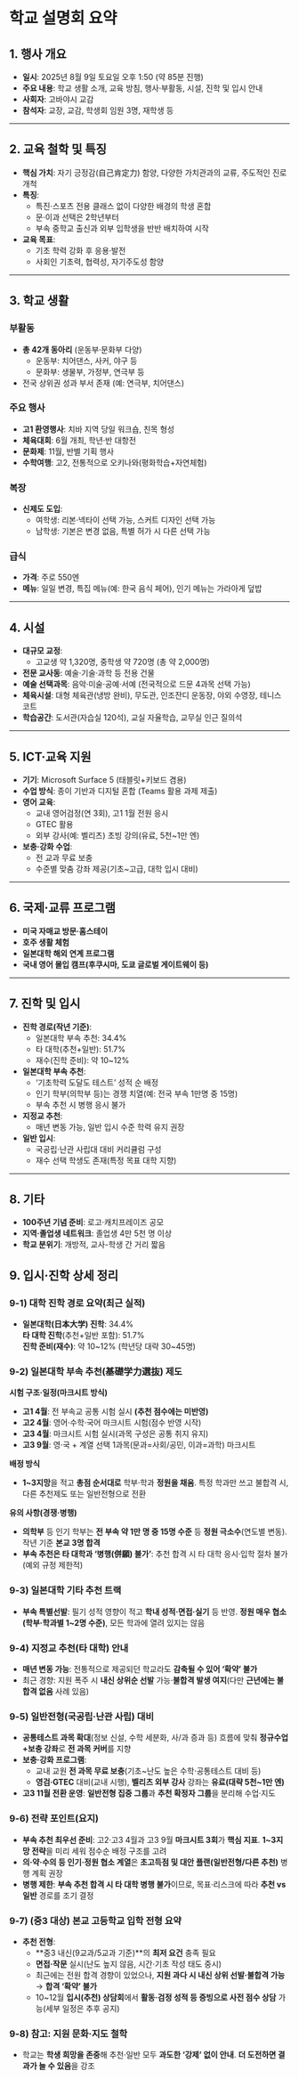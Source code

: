 # 학교 설명회 요약

## 1. 행사 개요
- **일시**: 2025년 8월 9일 토요일 오후 1:50 (약 85분 진행)
- **주요 내용**: 학교 생활 소개, 교육 방침, 행사·부활동, 시설, 진학 및 입시 안내
- **사회자**: 고바야시 교감
- **참석자**: 교장, 교감, 학생회 임원 3명, 재학생 등

---

## 2. 교육 철학 및 특징
- **핵심 가치**: 자기 긍정감(自己肯定力) 함양, 다양한 가치관과의 교류, 주도적인 진로 개척
- **특징**:
  - 특진·스포츠 전용 클래스 없이 다양한 배경의 학생 혼합
  - 문·이과 선택은 2학년부터
  - 부속 중학교 출신과 외부 입학생을 반반 배치하여 시작
- **교육 목표**:
  - 기초 학력 강화 후 응용·발전
  - 사회인 기초력, 협력성, 자기주도성 함양

---

## 3. 학교 생활
### 부활동
- **총 42개 동아리** (운동부·문화부 다양)
  - 운동부: 치어댄스, 사커, 야구 등
  - 문화부: 생물부, 가정부, 연극부 등
- 전국 상위권 성과 부서 존재 (예: 연극부, 치어댄스)

### 주요 행사
- **고1 환영행사**: 치바 지역 당일 워크숍, 친목 형성
- **체육대회**: 6월 개최, 학년·반 대항전
- **문화제**: 11월, 반별 기획 행사
- **수학여행**: 고2, 전통적으로 오키나와(평화학습+자연체험)

### 복장
- **신제도 도입**:
  - 여학생: 리본·넥타이 선택 가능, 스커트 디자인 선택 가능
  - 남학생: 기본은 변경 없음, 특별 허가 시 다른 선택 가능

### 급식
- **가격**: 주로 550엔
- **메뉴**: 일일 변경, 특집 메뉴(예: 한국 음식 페어), 인기 메뉴는 가라아게 덮밥

---

## 4. 시설
- **대규모 교정**:
  - 고교생 약 1,320명, 중학생 약 720명 (총 약 2,000명)
- **전문 교사동**: 예술·기술·과학 등 전용 건물
- **예술 선택과목**: 음악·미술·공예·서예 (전국적으로 드문 4과목 선택 가능)
- **체육시설**: 대형 체육관(냉방 완비), 무도관, 인조잔디 운동장, 야외 수영장, 테니스 코트
- **학습공간**: 도서관(자습실 120석), 교실 자율학습, 교무실 인근 질의석

---

## 5. ICT·교육 지원
- **기기**: Microsoft Surface 5 (태블릿+키보드 겸용)
- **수업 방식**: 종이 기반과 디지털 혼합 (Teams 활용 과제 제출)
- **영어 교육**:
  - 교내 영어검정(연 3회), 고1 1월 전원 응시
  - GTEC 활용
  - 외부 강사(예: 벨리츠) 초빙 강의(유료, 5천~1만 엔)
- **보충·강화 수업**:
  - 전 교과 무료 보충
  - 수준별 맞춤 강좌 제공(기초~고급, 대학 입시 대비)

---

## 6. 국제·교류 프로그램
- **미국 자매교 방문·홈스테이**
- **호주 생활 체험**
- **일본대학 해외 연계 프로그램**
- **국내 영어 몰입 캠프(후쿠시마, 도쿄 글로벌 게이트웨이 등)**

---

## 7. 진학 및 입시
- **진학 경로(작년 기준)**:
  - 일본대학 부속 추천: 34.4%
  - 타 대학(추천+일반): 51.7%
  - 재수(진학 준비): 약 10~12%
- **일본대학 부속 추천**:
  - ‘기초학력 도달도 테스트’ 성적 순 배정
  - 인기 학부(의학부 등)는 경쟁 치열(예: 전국 부속 1만명 중 15명)
  - 부속 추천 시 병행 응시 불가
- **지정교 추천**:
  - 매년 변동 가능, 일반 입시 수준 학력 유지 권장
- **일반 입시**:
  - 국공립·난관 사립대 대비 커리큘럼 구성
  - 재수 선택 학생도 존재(특정 목표 대학 지향)

---

## 8. 기타
- **100주년 기념 준비**: 로고·캐치프레이즈 공모
- **지역·졸업생 네트워크**: 졸업생 4만 5천 명 이상
- **학교 분위기**: 개방적, 교사-학생 간 거리 짧음

## 9. 입시·진학 상세 정리

### 9-1) 대학 진학 경로 요약(최근 실적)
- **일본대학(日本大学) 진학**: 34.4%  
  **타 대학 진학**(추천+일반 포함): 51.7%  
  **진학 준비(재수)**: 약 10~12% (학년당 대략 30~45명)

### 9-2) 일본대학 **부속 추천(基礎学力選抜)** 제도
**시험 구조·일정(마크시트 방식)**  
- **고1 4월**: 전 부속교 공통 시험 실시 **(추천 점수에는 미반영)**  
- **고2 4월**: 영어·수학·국어 마크시트 시험(점수 반영 시작)  
- **고3 4월**: 마크시트 시험 실시(과목 구성은 공통 취지 유지)  
- **고3 9월**: 영·국 + 계열 선택 1과목(문과=사회/공민, 이과=과학) 마크시트  

**배정 방식**  
- **1~3지망**을 적고 **총점 순서대로** 학부·학과 **정원을 채움**. 특정 학과만 쓰고 불합격 시, 다른 추천제도 또는 일반전형으로 전환  

**유의 사항(경쟁·병행)**  
- **의학부** 등 인기 학부는 **전 부속 약 1만 명 중 15명 수준** 등 **정원 극소수**(연도별 변동). 작년 기준 **본교 3명 합격**  
- **부속 추천은 타 대학과 ‘병행(併願) 불가’**: 추천 합격 시 타 대학 응시·입학 절차 불가(예외 규정 제한적)

### 9-3) 일본대학 **기타 추천 트랙**
- **부속 특별선발**: 필기 성적 영향이 적고 **학내 성적·면접·실기** 등 반영. **정원 매우 협소(학부·학과별 1~2명 수준)**, 모든 학과에 열려 있지는 않음

### 9-4) **지정교 추천(타 대학)** 안내
- **매년 변동 가능**: 전통적으로 제공되던 학교라도 **감축될 수 있어 ‘확약’ 불가**  
- 최근 경향: 지원 폭주 시 **내신 상위순 선발** 가능·**불합격 발생 여지**(다만 **근년에는 불합격 없음** 사례 있음)

### 9-5) **일반전형(국공립·난관 사립)** 대비
- **공통테스트 과목 확대**(정보 신설, 수학 세분화, 사/과 증과 등) 흐름에 맞춰 **정규수업+보충 강좌**로 **전 과목 커버**를 지향  
- **보충·강화 프로그램**:  
  - 교내 교원 **전 과목 무료 보충**(기초~난도 높은 수학·공통테스트 대비 등)  
  - **영검·GTEC** 대비(교내 시행), **벨리츠 외부 강사** 강좌는 **유료(대략 5천~1만 엔)**  
- **고3 11월 전환 운영**: **일반전형 집중 그룹**과 **추천 확정자 그룹**을 분리해 수업·지도

### 9-6) 전략 포인트(요지)
- **부속 추천 최우선 준비**: 고2·고3 4월과 고3 9월 **마크시트 3회**가 **핵심 지표**. **1~3지망 전략**을 미리 세워 점수순 배정 구조를 고려  
- **의·약·수의 등 인기·정원 협소 계열**은 **초고득점 및 대안 플랜(일반전형/다른 추천)** 병행 계획 권장  
- **병행 제한**: **부속 추천 합격 시 타 대학 병행 불가**이므로, 목표·리스크에 따라 **추천 vs 일반** 경로를 조기 결정

### 9-7) (중3 대상) **본교 고등학교 입학 전형 요약**
- **추천 전형**:  
  - **중3 내신(9교과/5교과 기준)**의 **최저 요건** 충족 필요  
  - **면접·작문** 실시(난도 높지 않음, 시간·기초 작성 태도 중시)  
  - 최근에는 전원 합격 경향이 있었으나, **지원 과다 시 내신 상위 선발·불합격 가능** → **합격 ‘확약’ 불가**  
  - 10~12월 **입시(추천) 상담회**에서 **활동·검정 성적 등 증빙으로 사전 점수 상담** 가능(세부 일정은 추후 공지)

### 9-8) 참고: 지원 문화·지도 철학
- 학교는 **학생 희망을 존중**해 추천·일반 모두 **과도한 ‘강제’ 없이 안내**. **더 도전하면 결과가 늘 수 있음**을 강조